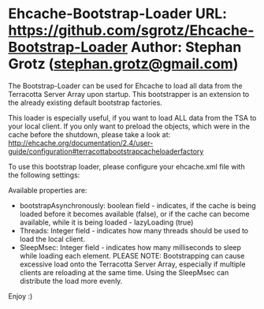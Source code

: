 Ehcache-Bootstrap-Loader
URL: https://github.com/sgrotz/Ehcache-Bootstrap-Loader
Author: Stephan Grotz (stephan.grotz@gmail.com)
========================

The Bootstrap-Loader can be used for Ehcache to load all data from the Terracotta Server Array upon startup. This bootstrapper is an extension to the already existing default bootstrap factories. 

This loader is especially useful, if you want to load ALL data from the TSA to your local client. If you only want to preload the objects, which were in the cache before the shutdown, please take a look at: http://ehcache.org/documentation/2.4/user-guide/configuration#terracottabootstrapcacheloaderfactory


To use this bootstrap loader, please configure your ehcache.xml file with the following settings:
<bootstrapCacheLoaderFactory class="org.sg.ehcache.bootstrapper.BootstrapFactory" properties="bootstrapAsynchronously=true,Threads=5,SleepMsec=10"/>


Available properties are:
* bootstrapAsynchronously: boolean field - indicates, if the cache is being loaded before it becomes available (false), or if the cache can become available, while it is being loaded - lazyLoading (true)
* Threads: Integer field - indicates how many threads should be used to load the local client.
* SleepMsec: Integer field - indicates how many milliseconds to sleep while loading each element. PLEASE NOTE: Bootstrapping can cause excessive load onto the Terracotta Server Array, especially if multiple clients are reloading at the same time. Using the SleepMsec can distribute the load more evenly.

Enjoy :)
